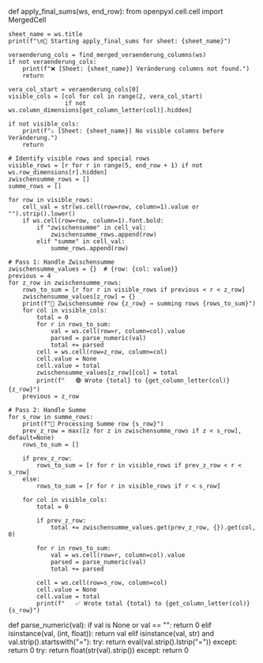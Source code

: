 def apply_final_sums(ws, end_row):
    from openpyxl.cell.cell import MergedCell

    sheet_name = ws.title
    print(f"\n🧮 Starting apply_final_sums for sheet: {sheet_name}")

    veraenderung_cols = find_merged_veraenderung_columns(ws)
    if not veraenderung_cols:
        print(f"❌ [Sheet: {sheet_name}] Veränderung columns not found.")
        return

    vera_col_start = veraenderung_cols[0]
    visible_cols = [col for col in range(2, vera_col_start)
                    if not ws.column_dimensions[get_column_letter(col)].hidden]

    if not visible_cols:
        print(f"⚠️ [Sheet: {sheet_name}] No visible columns before Veränderung.")
        return

    # Identify visible rows and special rows
    visible_rows = [r for r in range(5, end_row + 1) if not ws.row_dimensions[r].hidden]
    zwischensumme_rows = []
    summe_rows = []

    for row in visible_rows:
        cell_val = str(ws.cell(row=row, column=1).value or "").strip().lower()
        if ws.cell(row=row, column=1).font.bold:
            if "zwischensumme" in cell_val:
                zwischensumme_rows.append(row)
            elif "summe" in cell_val:
                summe_rows.append(row)

    # Pass 1: Handle Zwischensumme
    zwischensumme_values = {}  # {row: {col: value}}
    previous = 4
    for z_row in zwischensumme_rows:
        rows_to_sum = [r for r in visible_rows if previous < r < z_row]
        zwischensumme_values[z_row] = {}
        print(f"🧩 Zwischensumme row {z_row} → summing rows {rows_to_sum}")
        for col in visible_cols:
            total = 0
            for r in rows_to_sum:
                val = ws.cell(row=r, column=col).value
                parsed = parse_numeric(val)
                total += parsed
            cell = ws.cell(row=z_row, column=col)
            cell.value = None
            cell.value = total
            zwischensumme_values[z_row][col] = total
            print(f"   🟢 Wrote {total} to {get_column_letter(col)}{z_row}")
        previous = z_row

    # Pass 2: Handle Summe
    for s_row in summe_rows:
        print(f"🧮 Processing Summe row {s_row}")
        prev_z_row = max([z for z in zwischensumme_rows if z < s_row], default=None)
        rows_to_sum = []

        if prev_z_row:
            rows_to_sum = [r for r in visible_rows if prev_z_row < r < s_row]
        else:
            rows_to_sum = [r for r in visible_rows if r < s_row]

        for col in visible_cols:
            total = 0

            if prev_z_row:
                total += zwischensumme_values.get(prev_z_row, {}).get(col, 0)

            for r in rows_to_sum:
                val = ws.cell(row=r, column=col).value
                parsed = parse_numeric(val)
                total += parsed

            cell = ws.cell(row=s_row, column=col)
            cell.value = None
            cell.value = total
            print(f"   ✅ Wrote total {total} to {get_column_letter(col)}{s_row}")

def parse_numeric(val):
    if val is None or val == "":
        return 0
    elif isinstance(val, (int, float)):
        return val
    elif isinstance(val, str) and val.strip().startswith("="):
        try:
            return eval(val.strip().lstrip("="))
        except:
            return 0
    try:
        return float(str(val).strip())
    except:
        return 0
